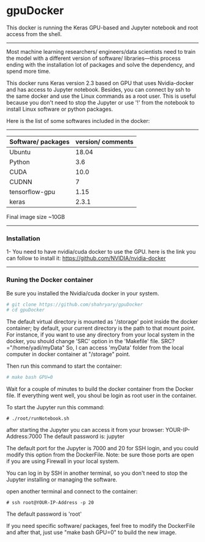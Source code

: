 # gpuDocker
This docker is running the Keras GPU-based and Jupyter notebook and root access from the shell. 

---

Most machine learning researchers/ engineers/data scientists need to train the model with a different version of software/ libraries—this process ending with the installation lot of packages and solve the dependency, and spend more time.

This docker runs Keras version 2.3 based on GPU that uses Nvidia-docker and has access to Jupyter notebook. Besides, you can connect by ssh to the same docker and use the Linux commands as a root user. This is useful because you don't need to stop the Jupyter or use '!' from the notebook to install Linux software or python packages. 

Here is the list of some softwares included in the docker:

---

| Software/ packages | version/ comments |
|--------------------|-------------------|
| Ubuntu             | 18.04             |
| Python             | 3.6               |
| CUDA               | 10.0              |
| CUDNN              | 7                 |
| tensorflow-gpu     | 1.15              |
| keras              | 2.3.1             |

Final image size ~10GB 

---

### Installation 
1- You need to have nvidia/cuda docker to use the GPU. here is the link you can follow to install it:
https://github.com/NVIDIA/nvidia-docker

---

### Runing the Docker container

Be sure you installed the Nvidia/cuda docker in your system. 

```bash
# git clone https://github.com/shahryary/gpuDocker
# cd gpuDocker
```
The default virtual directory is mounted as '/storage' point inside the docker container; by default, your current directory is the path to that mount point. For instance, if you want to use any directory from your local system in the docker, you should change 'SRC' option in the 'Makefile' file.
SRC?="/home/yadi/myData" 
So, I can access 'myData' folder from the local computer in docker container at "/storage" point.

Then run this command to start the container:
```bash
# make bash GPU=0
```

Wait for a couple of minutes to build the docker container from the Docker file. If everything went well, you shoul be login as root user in the container. 

To start the Jupyter run this command: 
```
# ./root/runNotebook.sh
```
after starting the Jupyter you can access it from your browser: YOUR-IP-Address:7000
The default password is: jupyter

The default port for the Jupyter is 7000 and 20 for SSH login, and you could modify this option from the DockerFile. 
Note: be sure those ports are open if you are using Firewall in your local system.

You can log in by SSH in another terminal, so you don't need to stop the Jupyter installing or managing the software. 

open another terminal and connect to the container:
```
# ssh root@YOUR-IP-Address -p 20
```
The default password is 'root'


If you need specific software/ packages, feel free to modify the DockerFile and after that, just use "make bash GPU=0" to build the new image.